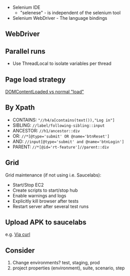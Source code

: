 
+ Selenium IDE
	+ "selenese" - is independent of the selenium tool
+ Selenium WebDriver  - The language bindings

## WebDriver


## Parallel runs
+ Use ThreadLocal to isolate variables per thread

## Page load strategy
[DOMContentLoaded vs normal "load"](https://youtu.be/8rc0zaTn2ew)


## By Xpath
- CONTAINS: `"//h4/a[contains(text()),"Log in"]`
- SIBLING: `//label/following-sibling::input`
- ANCESTOR: `//h1/ancestor::div`
- OR: `//*[@type='submit' OR @name='btnReset']`
- AND: `//input[@type='submit' and @name='btnLogin']`
- PARENT: `//*[@id='rt-feature']//parent::div`

## Grid
Grid maintenance (if not using i.e. Saucelabs):
+ Start/Stop EC2
+ Create scripts to start/stop hub
+ Enable warnings and logs
+ Explicitly kill browser after tests
+ Restart server after several test runs

## Upload APK to saucelabs
e.g. [Via curl](https://docs.saucelabs.com/mobile-apps/app-storage/)

## Consider
1. Change environments? test, staging, prod
2. project properties (environment), suite, scenario, step